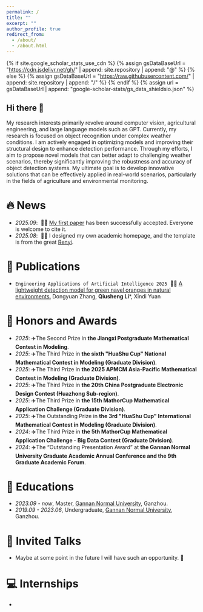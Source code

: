 ```yaml
---
permalink: /
title: ""
excerpt: ""
author_profile: true
redirect_from: 
  - /about/
  - /about.html
---
```


{% if site.google_scholar_stats_use_cdn %}
{% assign gsDataBaseUrl = "https://cdn.jsdelivr.net/gh/" | append: site.repository | append: "@" %}
{% else %}
{% assign gsDataBaseUrl = "https://raw.githubusercontent.com/" | append: site.repository | append: "/" %}
{% endif %}
{% assign url = gsDataBaseUrl | append: "google-scholar-stats/gs_data_shieldsio.json" %}

<span class='anchor' id='about-me'></span>

## Hi there 👋
My research interests primarily revolve around computer vision, agricultural engineering, and large language models such as GPT. Currently, my research is focused on object recognition under complex weather conditions. I am actively engaged in optimizing models and improving their structural design to enhance detection performance. Through my efforts, I aim to propose novel models that can better adapt to challenging weather scenarios, thereby significantly improving the robustness and accuracy of object detection systems. My ultimate goal is to develop innovative solutions that can be effectively applied in real-world scenarios, particularly in the fields of agriculture and environmental monitoring.

# 🔥 News

- *2025.09*: &nbsp;🎉🎉 [My first paper](https://www.sciencedirect.com/science/article/abs/pii/S0952197625021657) has been successfully accepted. Everyone is welcome to cite it.
- *2025.08*: &nbsp;🎉🎉 I designed my own academic homepage, and the template is from the great [Renyi](https://github.com/RayeRen/acad-homepage.github.io). 

# 📝 Publications 

- ``Engineering Applications of Artificial Intelligence 2025`` &nbsp;🎉🎉 [A lightweight detection model for green navel oranges in natural environments.](https://www.sciencedirect.com/science/article/abs/pii/S0952197625021657) Dongyuan Zhang, **Qiusheng Li***, Xindi Yuan

# 🥇 Honors and Awards
- *2025*: ✈️The Second Prize in **the Jiangxi Postgraduate Mathematical Contest in Modeling**.
- *2025*: ✈️The Third Prize in **the sixth "HuaShu Cup" National Mathematical Contest in Modeling (Graduate Division)**.
- *2025*: ✈️The Third Prize in **the 2025 APMCM Asia-Pacific Mathematical Contest in Modeling (Graduate Division)**.
- *2025*: ✈️The Third Prize in **the 20th China Postgraduate Electronic Design Contest (Huazhong Sub-region)**.
- *2025*: ✈️The Third Prize in **the 15th MathorCup Mathematical Application Challenge (Graduate Division)**.
- *2025*: ✈️The Outstanding Prize in **the 3rd "HuaShu Cup" International Mathematical Contest in Modeling (Graduate Division)**.
- *2024*: ✈️The Third Prize in **the 5th MathorCup Mathematical Application Challenge - Big Data Contest (Graduate Division)**.
- *2024*: ✈️The “Outstanding Presentation Award” at **the Gannan Normal University Graduate Academic Annual Conference and the 9th Graduate Academic Forum**.

# 📖 Educations
- *2023.09 - now*, Master, [Gannan Normal University](https://www.gnnu.edu.cn/), Ganzhou.
- *2019.09 - 2023.06*, Undergraduate, [Gannan Normal University](https://www.gnnu.edu.cn/), Ganzhou.

# 💬 Invited Talks
- Maybe at some point in the future I will have such an opportunity. 🤭

# 💻 Internships
- 
